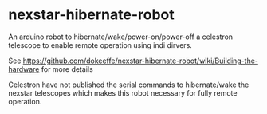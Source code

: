 # nexstar-hibernate-robot

An arduino robot to hibernate/wake/power-on/power-off a celestron telescope to enable remote operation using indi dirvers.

See https://github.com/dokeeffe/nexstar-hibernate-robot/wiki/Building-the-hardware for more details

Celestron have not published the serial commands to hibernate/wake the nexstar telescopes which makes this robot necessary for fully remote operation.
